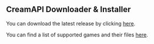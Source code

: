 ## CreamAPI Downloader & Installer
You can download the latest release by clicking [here](https://github.com/pointfeev/CreamInstaller/releases/latest/download/CreamInstaller.zip).

You can find a list of supported games and their files [here](https://mega.nz/folder/45YBwIxZ#fsZNZZu9twY2PVLgrB86fA).
